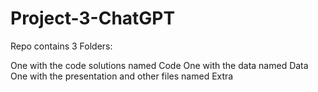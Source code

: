# Project-3-ChatGPT

Repo contains 3 Folders:
 
One with the code solutions named Code
One with the data named Data
One with the presentation and other files named Extra
